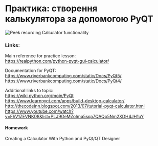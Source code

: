 # Практика: створення калькулятора за допомогою PyQT


![Peek recording Calculator functionality](https://github.com/mila-orishchuk/pythoncourse/tree/master/Lesson33/img/calc.gif)

### Links:  
Main reference for practice lesson:  
https://realpython.com/python-pyqt-gui-calculator/  

Documentation for PyQT:  
https://www.riverbankcomputing.com/static/Docs/PyQt5/  
https://www.riverbankcomputing.com/static/Docs/PyQt4/  

Additional links to topic:  
https://wiki.python.org/moin/PyQt    
https://www.learnpyqt.com/apps/build-desktop-calculator/  
http://thecodeinn.blogspot.com/2013/07/tutorial-pyqt-calculator.html  
https://www.youtube.com/watch?v=FhV1ZEVNK08&list=PLJ9GeMZoIma5sqa7QAQo5Nm2XDH4JH1uY


#### Homework
Creating a Calculator With Python and PyQt/QT Designer

